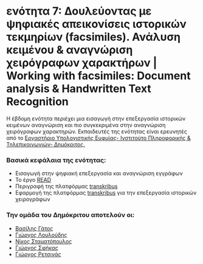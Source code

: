 <h1>ενότητα 7: Δουλεύοντας με ψηφιακές απεικονίσεις ιστορικών τεκμηρίων (facsimiles). Ανάλυση κειμένου & αναγνώριση χειρόγραφων χαρακτήρων | Working with facsimiles: Document analysis & Handwritten Text Recognition </h1>

<p>Η έβδομη ενότητα περιέχει μια εισαγωγή στην επεξεργασία ιστορικών κειμένων αναγνώριση και πιο συγκεκριμένα στην αναγνώριση χειρόγραφων χαρακτηρών. Εκπαιδευτές της ενότητας είναι ερευνητές από το <a href="https://www.iit.demokritos.gr/cil/">Εργαστήριο Υπολογιστικής Ευφυίας- Ινστιτούτο Πληροφορικής & Τηλεπικοινωνιών- Δημόκριτος.</a></p>

 <h3>Βασικά κεφάλαια της ενότητας:</h3>
 
 <ul>
<li>Εισαγωγή στην ψηφιακή επεξεργασία και αναγνώριση εγγράφων</li>
<li>Το έργο <a href="https://read.transkribus.eu">READ</a></li>
<li>Περιγραφή της πλατφόρμας <a href="https://transkribus.eu/Transkribus/">transkribus</a></li>
<li>Εφαρμογή της πλατφόρμας <a href="https://transkribus.eu/Transkribus/">transkribus</a> για την επεξεργασία ιστορικών χειρογράφων</li>

</ul>


<h3>Την ομάδα του Δημόκριτου αποτελούν οι:</h3>
<ul>
<li> <a href="http://users.iit.demokritos.gr/~bgat/">Βασίλης Γάτος</a></li>
<li><a href="http://users.iit.demokritos.gr/~louloud/">Γιώργος Λουλούδης</a></li>
<li><a href="http://users.iit.demokritos.gr/~nstam/">Νίκος Σταματόπουλος</a></li>
<li><a href="http://www.cs.uoi.gr/~sfikas/">Γιώργος Σφήκας</a></li>
<li><a href="http://users.iit.demokritos.gr/~georgeretsi/">Γιώργος Ρετσινάς</a></li>
</ul>
